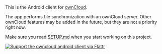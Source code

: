This is the Android client for [ownCloud][0].

The app performs file synchronization with an ownCloud server. Other ownCloud features may be added in the future, but they are not a priority right now.

Make sure you read [SETUP.md][1] when you start working on this project.

[![Support the owncloud android client via Flattr](https://api.flattr.com/button/flattr-badge-large.png)][2]

[0]: https://github.com/owncloud/core
[1]: https://raw.github.com/owncloud/android/master/SETUP.md
[2]: https://flattr.com/submit/auto?user_id=owncloud&url=https%3A%2F%2Fgithub.com%2Fowncloud%2Fandroid&link=https%3A%2F%2Fgithub.com%2owncloud%2android&description=ownCloud%20Android%20Client
